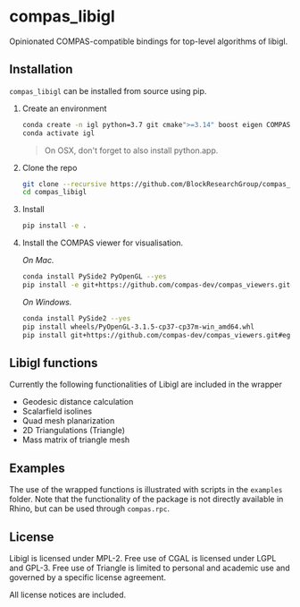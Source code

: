 # compas_libigl

Opinionated COMPAS-compatible bindings for top-level algorithms of libigl.

## Installation

`compas_libigl` can be installed from source using pip.

1. Create an environment

   ```bash
   conda create -n igl python=3.7 git cmake">=3.14" boost eigen COMPAS">=0.16.1" --yes
   conda activate igl
   ```

   > On OSX, don't forget to also install python.app.

2. Clone the repo

   ```bash
   git clone --recursive https://github.com/BlockResearchGroup/compas_libigl.git
   cd compas_libigl
   ```

3. Install

   ```bash
   pip install -e .
   ```

4. Install the COMPAS viewer for visualisation.

   *On Mac.*

   ```bash
   conda install PySide2 PyOpenGL --yes
   pip install -e git+https://github.com/compas-dev/compas_viewers.git#egg=compas_viewers
   ```

   *On Windows.*

   ```bash
   conda install PySide2 --yes
   pip install wheels/PyOpenGL-3.1.5-cp37-cp37m-win_amd64.whl
   pip install git+https://github.com/compas-dev/compas_viewers.git#egg=compas_viewers
   ```

## Libigl functions

Currently the following functionalities of Libigl are included in the wrapper

* Geodesic distance calculation
* Scalarfield isolines
* Quad mesh planarization
* 2D Triangulations (Triangle)
* Mass matrix of triangle mesh

## Examples

The use of the wrapped functions is illustrated with scripts in the `examples` folder.
Note that the functionality of the package is not directly available in Rhino, but can be used through `compas.rpc`.

## License

Libigl is licensed under MPL-2.
Free use of CGAL is licensed under LGPL and GPL-3.
Free use of Triangle is limited to personal and academic use and governed by a specific license agreement.

All license notices are included.
